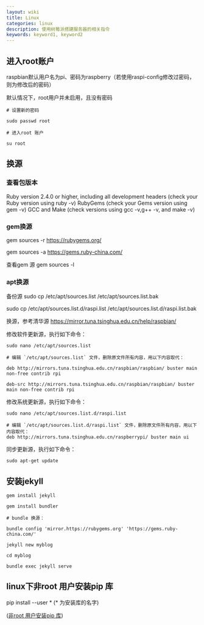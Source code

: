 ```yaml
---
layout: wiki
title: Linux
categories: linux
description: 使用树莓派搭建服务器的相关指令
keywords: keyword1, keyword2
---
```

## 进入root账户

raspbian默认用户名为pi、密码为raspberry（若使用raspi-config修改过密码，则为修改后的密码）

默认情况下，root用户并未启用，且没有密码

```
# 设置新的密码

sudo passwd root

# 进入root 账户

su root

```
## 换源

### 查看包版本
Ruby version 2.4.0 or higher, including all development headers (check your Ruby version using ruby -v)
RubyGems (check your Gems version using gem -v)
GCC and Make (check versions using gcc -v,g++ -v, and make -v)

### gem换源
gem sources -r https://rubygems.org/

gem sources -a https://gems.ruby-china.com/

查看gem 源 gem sources -l

### apt换源

备份源
sudo cp /etc/apt/sources.list /etc/apt/sources.list.bak

sudo cp /etc/apt/sources.list.d/raspi.list /etc/apt/sources.list.d/raspi.list.bak

换源，参考清华源 https://mirror.tuna.tsinghua.edu.cn/help/raspbian/

修改软件更新源，执行如下命令：

```
sudo nano /etc/apt/sources.list

# 编辑 `/etc/apt/sources.list` 文件，删除原文件所有内容，用以下内容取代：

deb http://mirrors.tuna.tsinghua.edu.cn/raspbian/raspbian/ buster main non-free contrib rpi

deb-src http://mirrors.tuna.tsinghua.edu.cn/raspbian/raspbian/ buster main non-free contrib rpi

```

修改系统更新源，执行如下命令：

```
sudo nano /etc/apt/sources.list.d/raspi.list

# 编辑 `/etc/apt/sources.list.d/raspi.list` 文件，删除原文件所有内容，用以下内容取代：
deb http://mirrors.tuna.tsinghua.edu.cn/raspberrypi/ buster main ui

```
同步更新源，执行如下命令：

```
sudo apt-get update
```

## 安装jekyll

```
gem install jekyll

gem install bundler

# bundle 换源：

bundle config 'mirror.https://rubygems.org' 'https://gems.ruby-china.com/'

jekyll new myblog

cd myblog

bundle exec jekyll serve
```

## linux下非root 用户安装pip 库

pip install --user *     (* 为安装库的名字)

([非root 用户安装pip 库](https://blog.csdn.net/yeyang911/article/details/78222158?utm_medium=distribute.pc_relevant.none-task-blog-BlogCommendFromBaidu-1.control&depth_1-utm_source=distribute.pc_relevant.none-task-blog-BlogCommendFromBaidu-1.control))